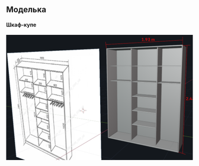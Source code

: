 ## Моделька

<!DOCTYPE html>
<html lang="ru">
<head>
    <meta charset="UTF-8">
    <meta name="viewport" content="width=device-width, initial-scale=1.0">
</head>
<body>
    <h4>Шкаф-купе</h4>
    <img src="Моделька Шкафа-купе/Скриншот/1.png" width=" 640"> </body>
</html>
